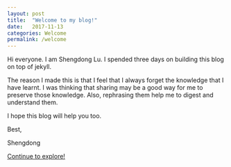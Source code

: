 ```yaml
---
layout: post
title:  "Welcome to my blog!"
date:   2017-11-13
categories: Welcome
permalink: /welcome
---
```

Hi everyone. I am Shengdong Lu. I spended three days on building this blog on top of jekyll.

The reason I made this is that I feel that I always forget the knowledge that I have learnt. I was thinking that sharing may be a good way for me to preserve those knowledge. Also, rephrasing them help me to digest and understand them.

I hope this blog will help you too.

Best,

Shengdong


<a class="btn btn-success" href="/">Continue to explore!</a>